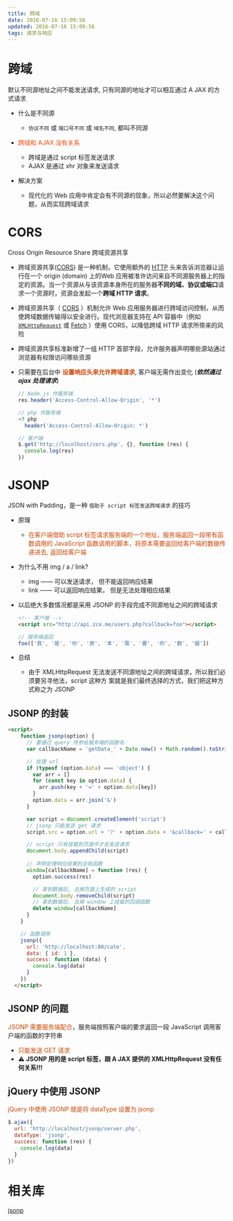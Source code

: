 ```yaml
---
title: 跨域
date: 2016-07-16 15:09:56
updated: 2016-07-16 15:09:56
tags: 请求与响应
---
```

# 跨域

默认不同源地址之间不能发送请求, 只有同源的地址才可以相互通过 A JAX 的方式请求

- 什么是不同源
  - `协议不同` 或 `端口号不同` 或 `域名不同`, 都叫不同源
- <font color="#f40">跨域和 AJAX 没有关系</font>
  - 跨域是通过 script 标签发送请求
  - AJAX 是通过 xhr 对象来发送请求

- 解决方案
  - 现代化的 Web 应用中肯定会有不同源的现象，所以必然要解决这个问题，从而实现跨域请求

<!--more-->
# CORS

Cross Origin Resource Share 跨域资源共享
- 跨域资源共享([CORS](https://developer.mozilla.org/en-US/docs/Glossary/CORS)) 是一种机制，它使用额外的 [HTTP](https://developer.mozilla.org/en-US/docs/Glossary/HTTP) 头来告诉浏览器让运行在一个 origin (domain) 上的Web 应用被准许访问来自不同源服务器上的指定的资源。当一个资源从与该资源本身所在的服务器**不同的域、协议或端口**请求一个资源时，资源会发起一个**跨域 HTTP 请求**。
- 跨域资源共享（ [CORS](https://developer.mozilla.org/en-US/docs/Glossary/CORS) ）机制允许 Web 应用服务器进行跨域访问控制，从而使跨域数据传输得以安全进行。现代浏览器支持在 API 容器中（例如 [`XMLHttpRequest`](https://developer.mozilla.org/zh-CN/docs/Web/API/XMLHttpRequest) 或 [Fetch](https://developer.mozilla.org/en-US/docs/Web/API/Fetch_API) ）使用 CORS，以降低跨域 HTTP 请求所带来的风险
- 跨域资源共享标准新增了一组 HTTP 首部字段，允许服务器声明哪些源站通过浏览器有权限访问哪些资源
- 只需要在后台中 <font color=#c40>**设置响应头来允许跨域请求**</font>, 客户端无需作出变化 (***依然通过 ajax 处理请求***)

  ```js
  // Node.js 作服务端
  res.header('Access-Control-Allow-Origin', '*')
  ```

  ```php
  // php 作服务端
  <? php
    header('Access-Control-Allow-Origin: *')
  
  ```

  ```js
  // 客户端
  $.get('http://locolhost/cors.php', {}, function (res) {
    console.log(res)
  })
  ```

# JSONP

JSON with Padding，是一种 `借助于 script 标签发送跨域请求` 的技巧

- 原理
  - <font color=#c40>在客户端借助 script 标签请求服务端的一个地址，服务端返回一段带有函数调用的 JavaScript 函数调用的脚本，将原本需要返回给客户端的数据传递进去, 返回给客户端</font>
- 为什么不用 img / a / link?
  - img —— 可以发送请求， 但不能返回响应结果
  - link —— 可以返回响应结果， 但是无法处理相应结果
- 以后绝大多数情况都是采用 JSONP 的手段完成不同源地址之间的跨域请求
  ```html
  <!-- 客户端 -->
  <script src="http://api.zce.me/users.php?callback=foo"></script>
  ```
  ```js
  // 服务端返回
  foo(['我', '是', '你', '原', '本', '需', '要', '的', '数', '据'])
  ```

- 总结
  - 由于 XMLHttpRequest 无法发送不同源地址之间的跨域请求，所以我们必须要另寻他法，script 这种方
    案就是我们最终选择的方式，我们把这种方式称之为 JSONP

## JSONP 的封装
```html
<script>
    function jsonp(option) {
      // 要通过 query 传参给服务端的函数名
      var callbackName = 'getData_' + Date.now() + Math.random().toString().substr(2, 5) 

      // 处理 url
      if (typeof (option.data) === 'object') {
        var arr = []
        for (const key in option.data) {
          arr.push(key + '=' + option.data[key])
        }
        option.data = arr.join('&')
      }

      var script = document.createElement('script')
      // jsonp 只能发送 get 请求
      script.src = option.url + '?' + option.data + '&callback=' + callbackName

      // script 只有挂载到页面中才会发送请求
      document.body.appendChild(script)
      
      // 声明处理响应结果的全局函数
      window[callbackName] = function (res) {
        option.success(res) 

        // 拿到数据后, 去掉页面上生成的 script
        document.body.removeChild(script)
        // 拿到数据后, 去掉 window 上挂载的回调函数
        delete window[callbackName]
      }
    }

    // 函数调用
    jsonp({
      url: 'http://localhost:80/cate',
      data: { id: 1 },
      success: function (data) {
        console.log(data)
      }
    })
  </script>
```

## JSONP 的问题

<font color=#c40>JSONP 需要服务端配合</font>，服务端按照客户端的要求返回一段 JavaScript 调用客户端的函数的字符串

- <font color=#c40>只能发送 GET 请求</font>
- ⚠️ **JSONP 用的是 script 标签，跟 A JAX 提供的 XMLHttpRequest 没有任何关系!!!**

## jQuery 中使用 JSONP

<font color=#c40>jQuery 中使用 JSONP 就是将 dataType 设置为 jsonp</font>
```js
$.ajax({
  url: 'http://localhost/jsonp/server.php',
  dataType: 'jsonp',
  success: function (res) {
    console.log(data)
  }
})
```

# 相关库
[jsonp](https://github.com/webmodules/jsonp)

